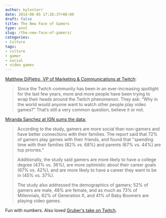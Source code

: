 ```yaml
---
author: kylestarr
date: 2014-06-05 17:26:37+00:00
draft: false
title: The New Face of Gamers
type: post
slug: /the-new-face-of-gamers/
categories:
- Culture
tags:
- culture
- gamer
- social
- video games
---
```


[Matthew DiPietro, VP of Marketing & Communications at Twitch](http://blog.twitch.tv/2014/06/gamers-are-awesome-and-we-can-prove-it/):

> Since the Twitch community has been in an ever-increasing spotlight for the last few years, more and more people have been trying to wrap their heads around the Twitch phenomenon. They ask: “Why in the world would anyone want to watch other people play video games?” That’s still a very common question, believe it or not.

[Miranda Sanchez at IGN sums the data:](http://ign.com/articles/2014/06/05/gamers-have-more-social-lives-than-non-gamers)

> According to the study, gamers are more social than non-gamers and have better connections with their families. The report said that 72% of gamers play games with their friends, and found that "spending time with their families (82% vs. 68%) and parents (67% vs. 44%) are top priories."
>
> Additionally, the study said gamers are more likely to have a college degree (43% vs. 36%), are more optimistic about their career goals (67% vs. 42%), and are more likely to have a career they want to be in (45% vs. 37%).
>
> The study also addressed the demographics of gamers; 52% of gamers are male, 48% are female, and as much as 73% of Millennials, 62% of Generation X, and 41% of Baby Boomers are playing video games.

Fun with numbers. Also loved [Gruber's take on Twitch](http://daringfireball.net/linked/2014/05/19/youtube-twitch).

